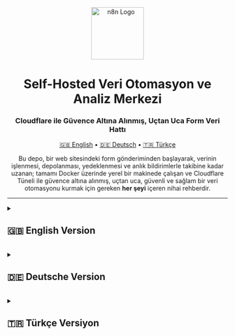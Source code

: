 <div align="center">
  <img src="https://raw.githubusercontent.com/n8n-io/n8n-docs/main/archive/static/images/n8n-logo.png" alt="n8n Logo" width="120"/>
  <h1>Self-Hosted Veri Otomasyon ve Analiz Merkezi</h1>
  <h3>Cloudflare ile Güvence Altına Alınmış, Uçtan Uca Form Veri Hattı</h3>
</div>

<p align="center">
  <a href="#-english-version">🇬🇧 English</a> • 
  <a href="#-deutsche-version">🇩🇪 Deutsch</a> • 
  <a href="#-türkçe-versiyon">🇹🇷 Türkçe</a>
</p>

<p align="center">
  Bu depo, bir web sitesindeki form gönderiminden başlayarak, verinin işlenmesi, depolanması, yedeklenmesi ve anlık bildirimlerle takibine kadar uzanan; tamamı Docker üzerinde yerel bir makinede çalışan ve Cloudflare Tüneli ile güvence altına alınmış, uçtan uca, güvenli ve sağlam bir veri otomasyonu kurmak için gereken <strong>her şeyi</strong> içeren nihai rehberdir.
</p>

---

<details id="-english-version">
<summary><h2>🇬🇧 English Version</h2></summary>

### Table of Contents
1.  [**Architectural Overview**](#-architectural-overview)
2.  [**Features**](#-features)
3.  [**Technology Stack**](#-technology-stack)
4.  [**Project Structure**](#-project-structure)
5.  [**Prerequisites Checklist**](#-prerequisites-checklist)
6.  [**Complete Setup Guide (5 Stages)**](#-complete-setup-guide-5-stages)
    *   [Stage 1: Local Project Setup](#stage-1-local-project-setup)
    *   [Stage 2: Securing with Cloudflare Tunnel](#stage-2-securing-with-cloudflare-tunnel)
    *   [Stage 3: Launching Services with Docker](#stage-3-launching-services-with-docker)
    *   [Stage 4: Post-Launch Configuration](#stage-4-post-launch-configuration)
    *   [Stage 5: Frontend & Webhook Integration](#stage-5-frontend--webhook-integration)
7.  [**System Operation & Maintenance**](#-system-operation--maintenance)
8.  [**Backup Strategy**](#-backup-strategy)
9.  [**License**](#-license)

---

### 🏗️ Architectural Overview

This diagram illustrates the complete, end-to-end data flow from the user's browser to your notification device.

```mermaid
sequenceDiagram
    participant User
    participant Website (Vercel)
    participant Cloudflare Edge
    participant cloudflared (Local Service)
    participant n8n (Docker)
    participant PostgreSQL (Docker)
    participant Google Sheets API
    participant Pushover API

    User->>Website (Vercel): 1. Submits the form
    Website (Vercel)->>Cloudflare Edge: 2. POST to https://workflows.yourdomain.com
    Cloudflare Edge->>cloudflared (Local Service): 3. Request travels through secure tunnel
    cloudflared (Local Service)->>n8n (Docker): 4. Forwards request to http://localhost:5678
    
    n8n (Docker)->>PostgreSQL (Docker): 5. INSERT into 'contacts' table
    n8n (Docker)->>Google Sheets API: 6. APPEND row to sheet
    
    alt Google Sheets Success
        n8n (Docker)->>Pushover API: 7a. Send SUCCESS notification
    else Google Sheets Failure
        n8n (Docker)->>Pushover API: 7b. Send FAILURE alert
    end

    n8n (Docker)-->>cloudflared (Local Service): 8. Return 200 OK response
    cloudflared (Local Service)-->>Cloudflare Edge: 9. Response travels back through tunnel
    Cloudflare Edge-->>Website (Vercel): 10. Confirm receipt
```

### ✨ Features
- **Fully Self-Hosted & Sovereign:** Your data resides on your own machine.
- **Zero-Trust Security:** No open ports on your router. All traffic is encrypted and authenticated via Cloudflare Tunnel.
- **Cost-Effective:** Drastically reduces costs by eliminating the need for a VPS and expensive SaaS automation tools.
- **Real-time Monitoring:** Instant success and failure notifications via Pushover ensure you're always aware of the system's health.
- **Robust Data Pipeline:** A resilient n8n workflow that logs data to a relational database (PostgreSQL) and a user-friendly spreadsheet (Google Sheets).
- **Automated & Scalable:** The entire stack is containerized with Docker for easy deployment, management, and automatic restarts.

### 🛠️ Technology Stack
| Component | Role |
| :--- | :--- |
| **Docker Compose** | Orchestrates and runs all services (n8n, PostgreSQL). |
| **n8n** | The core workflow automation engine. |
| **PostgreSQL** | Primary relational database for storing all form submissions. |
| **Cloudflare Tunnel**| Securely connects your local n8n instance to the public internet. |
| **Google Sheets** | Provides a simple, spreadsheet-based view of the data for non-technical users. |
| **Pushover** | Delivers real-time push notifications for workflow status. |
| **Vercel / Netlify** | (Example) Hosting platform for the public-facing website with the form. |

### 📁 Project Structure
```
self-hosted-business-hub/
├── .env.example              # Environment variable template
├── .gitignore                # Files to be ignored by Git
├── docker-compose.yml        # Defines the Docker services (n8n, postgres)
├── n8n-workflows/
│   ├── 1_formspree_pipeline.json # The main data processing workflow
│   └── 2_weekly_backup.json    # Placeholder for backup workflow
├── sql-schema/
│   └── schema.sql            # The SQL script to create database tables
├── LICENSE                   # Project's MIT License
└── README.md                 # This file
```

### ✅ Prerequisites Checklist
Before you begin, ensure you have the following accounts and tools set up.

| Item | Status | Purpose |
| :--- | :--- | :--- |
| **Docker Desktop** | ☐ | To run the n8n and PostgreSQL containers. [Download](https://www.docker.com/products/docker-desktop/) |
| **Cloudflare Account** | ☐ | To manage your domain and create the secure tunnel. |
| **A Domain Name** | ☐ | The domain must be managed by your Cloudflare account. |
| **Google Cloud Platform Project** | ☐ | To create a Service Account for Google Sheets/Drive API access. |
| **Pushover Account** | ☐ | To receive push notifications. Get your User Key and create an API Token. |
| **Git** | ☐ | To clone this project repository. [Download](https://git-scm.com/downloads) |
| **Homebrew (macOS)** | ☐ | Recommended for easily installing the `cloudflared` CLI tool. |

---

### 🚀 Complete Setup Guide (5 Stages)
Follow these stages in order to build and launch the entire system.

<details>
<summary><h4>Stage 1: Local Project Setup</h4></summary>

1.  **Clone the Repository:**
    ```bash
    git clone [PROJECT_URL] self-hosted-business-hub
    ```
2.  **Navigate into the Project Directory:**
    ```bash
    cd self-hosted-business-hub
    ```
3.  **Create Your Environment File:**
    Copy the template to create your local configuration file. This file is ignored by Git to keep your secrets safe.
    ```bash
    cp .env.example .env
    ```
4.  **Configure Your Environment:**
    Open the newly created `.env` file in a text editor and fill in the values.
    > **❗️ Important:** Choose a strong, unique password for `POSTGRES_PASSWORD`. Set `N8N_HOST` to the subdomain you will use with Cloudflare (e.g., `workflows.yourdomain.com`).
</details>

<details>
<summary><h4>Stage 2: Securing with Cloudflare Tunnel</h4></summary>

This critical stage exposes your local n8n service to the internet securely without opening any ports.

1.  **Install `cloudflared` CLI:**
    ```bash
    brew install cloudflare/cloudflare/cloudflared
    ```
2.  **Authenticate with Cloudflare:**
    This command will open a browser window. Log in and authorize the CLI for the domain you intend to use.
    ```bash
    cloudflared tunnel login
    ```
3.  **Create a Tunnel:**
    This creates a persistent tunnel. Name it something memorable.
    ```bash
    cloudflared tunnel create n8n-tunnel
    ```
    > **ℹ️ Note:** Note the Tunnel UUID and the path to the credential file (`.json`) that this command outputs. You will need them.
4.  **Create a Configuration File:**
    Create a file at `~/.cloudflared/config.yml`. Paste the content below, replacing the placeholder values with your own.
    ```yaml
    tunnel: YOUR_TUNNEL_UUID_HERE
    credentials-file: /Users/YOUR_USERNAME/.cloudflared/YOUR_TUNNEL_UUID_HERE.json

    ingress:
      - hostname: workflows.yourdomain.com # Must match N8N_HOST in .env
        service: http://localhost:5678
      - service: http_status:404 # Catch-all to prevent exposing other services
    ```
5.  **Create a DNS Record for the Tunnel:**
    This command links your public hostname to your tunnel.
    ```bash
    cloudflared tunnel route dns n8n-tunnel workflows.yourdomain.com
    ```
6.  **Run the Tunnel as a Service:**
    This ensures the tunnel starts automatically when your computer boots up.
    ```bash
    sudo cloudflared service install
    ```
</details>

<details>
<summary><h4>Stage 3: Launching Services with Docker</h4></summary>

1.  **Start All Containers:**
    From the root of the project directory, run this command. The `-d` flag runs them in detached mode (in the background).
    ```bash
    docker-compose up -d
    ```
2.  **Verify Services are Running:**
    ```bash
    docker ps
    ```
    You should see two containers, `n8n` and `postgres-db`, with a status of `Up`.
</details>

<details>
<summary><h4>Stage 4: Post-Launch Configuration</h4></summary>

With the infrastructure running, it's time to configure the applications.

<details>
<summary><strong>4.1: Setting up the PostgreSQL Database</strong></summary>

1.  **Connect to the Database:**
    Use a database client like TablePlus, DBeaver, or PgAdmin with the following credentials:
    - **Host:** `localhost`
    - **Port:** `5432`
    - **Database:** `postgres`
    - **User:** `postgres`
    - **Password:** The `POSTGRES_PASSWORD` you set in your `.env` file.
2.  **Create the Schema:**
    Open a new SQL query tab in your client. Copy the entire content of `sql-schema/schema.sql`, paste it into the query tab, and execute it. This will create all the necessary tables.
</details>
<details>
<summary><strong>4.2: Configuring n8n and Workflows</strong></summary>

1.  **Access n8n:**
    Open your browser and navigate to `http://localhost:5678`. Set up your n8n owner account.
2.  **Create Credentials:**
    This is the most important step. In the n8n UI, go to the "Credentials" section from the left menu and click "Add credential". Create the following:
    - **PostgreSQL:** Use the following settings.
      - **Host:** `postgres` (This is the service name from `docker-compose.yml`)
      - **Database:** `postgres`
      - **User:** `postgres`
      - **Password:** The `POSTGRES_PASSWORD` from your `.env` file.
    - **Google API:** Create a credential of type "Google API". You will need to authenticate using a Service Account JSON file from your Google Cloud Platform project.
    - **Pushover:** Create a Pushover credential using your User Key and an API Token/Key you create for this application in your Pushover account.
3.  **Import the Workflow:**
    - In the "Workflows" section, click "Import" -> "Import from file...".
    - Select the `n8n-workflows/1_formspree_pipeline.json` file.
4.  **Configure the Imported Workflow:**
    Open the new workflow.
    - Click on the "Insert to PostgreSQL" node. In the "Credential" dropdown, select the PostgreSQL credential you just created.
    - Click on the "Append to Google Sheet" node. Select your Google API credential. Then, enter your Google Sheet ID and the name of the sheet.
    - Do the same for both "Pushover" nodes, selecting your Pushover credential and configuring the success/failure messages as desired.
    - Make sure the error handling path (the red dot from the Google Sheets node) is connected to the failure notification node.
5.  **Activate the Workflow:**
    Once everything is configured and saved, toggle the "Active" switch in the top-right corner to `ON`.
</details>
</details>

<details>
<summary><h4>Stage 5: Frontend & Webhook Integration</h4></summary>

1.  **Get Your Production Webhook URL:**
    In the n8n workflow, click on the "Webhook Trigger" node. Copy the "Production URL". It will look like `https://workflows.yourdomain.com/webhook/formspree-webhook`.
2.  **Update Your Website's Form:**
    In the HTML code of your website (hosted on Vercel or elsewhere), set the `action` attribute of your `<form>` tag to this production URL and ensure the method is `POST`.
    ```html
    <form action="https://workflows.yourdomain.com/webhook/formspree-webhook" method="POST">
      ... your form fields ...
    </form>
    ```
3.  **Deploy Your Website:**
    Push the changes to your frontend application. Now, every submission will be sent directly to your self-hosted n8n instance.

> 🎉 **Congratulations!** Your secure, self-hosted data pipeline is now fully operational.
</details>

### ⚙️ System Operation & Maintenance
- **To Stop the System:** Navigate to the project directory and run `docker-compose down`.
- **To Restart the System:** Run `docker-compose up -d`.
- **To Check Logs:** Use `docker-compose logs n8n` or `docker-compose logs postgres`.
- **Automatic Restarts:** Both containers and the Cloudflare Tunnel service are configured to restart automatically on system boot, ensuring high availability as long as the host machine is running.

### 💾 Backup Strategy
- **Data:** The PostgreSQL data is persisted in a Docker volume named `pgdata`. You should periodically back up this volume.
- **n8n Configuration:** The n8n workflows and credentials are in a Docker volume named `n8n_data`. This should also be backed up.
- **Workflow `2_weekly_backup.json`:** This is a placeholder. You can implement this workflow to automatically run a SQL dump command inside the `postgres` container and upload the backup file to a secure location like Google Drive or AWS S3.

### ⚖️ License
This project is licensed under the MIT License. See the [LICENSE](LICENSE) file for details.

</details>

<br>

<details id="-deutsche-version">
<summary><h2>🇩🇪 Deutsche Version</h2></summary>

### Inhaltsverzeichnis
1.  [**Architekturübersicht**](#-architekturübersicht-1)
2.  [**Funktionen**](#-funktionen-1)
3.  [**Technologie-Stack**](#-technologie-stack-1)
4.  [**Projektstruktur**](#-projektstruktur-1)
5.  [**Checkliste der Voraussetzungen**](#-checkliste-der-voraussetzungen-1)
6.  [**Vollständige Einrichtungsanleitung (5 Stufen)**](#-vollständige-einrichtungsanleitung-5-stufen-1)
    *   [Stufe 1: Lokales Projekt-Setup](#stufe-1-lokales-projekt-setup-1)
    *   [Stufe 2: Absicherung mit Cloudflare Tunnel](#stufe-2-absicherung-mit-cloudflare-tunnel-1)
    *   [Stufe 3: Starten der Dienste mit Docker](#stufe-3-starten-der-dienste-mit-docker-1)
    *   [Stufe 4: Konfiguration nach dem Start](#stufe-4-konfiguration-nach-dem-start-1)
    *   [Stufe 5: Frontend- & Webhook-Integration](#stufe-5-frontend--webhook-integration-1)
7.  [**Systembetrieb & Wartung**](#-systembetrieb--wartung-1)
8.  [**Backup-Strategie**](#-backup-strategie-1)
9.  [**Lizenz**](#-lizenz-1)

---

### 🏗️ Architekturübersicht

Dieses Diagramm veranschaulicht den vollständigen End-to-End-Datenfluss vom Browser des Benutzers bis zu Ihrem Benachrichtigungsgerät.

```mermaid
sequenceDiagram
    participant Benutzer
    participant Website (Vercel)
    participant Cloudflare Edge
    participant cloudflared (Lokaler Dienst)
    participant n8n (Docker)
    participant PostgreSQL (Docker)
    participant Google Sheets API
    participant Pushover API

    Benutzer->>Website (Vercel): 1. Sendet das Formular ab
    Website (Vercel)->>Cloudflare Edge: 2. POST an https://workflows.ihredomain.com
    Cloudflare Edge->>cloudflared (Lokaler Dienst): 3. Anfrage reist durch sicheren Tunnel
    cloudflared (Lokaler Dienst)->>n8n (Docker): 4. Leitet Anfrage an http://localhost:5678 weiter
    
    n8n (Docker)->>PostgreSQL (Docker): 5. INSERT in Tabelle 'contacts'
    n8n (Docker)->>Google Sheets API: 6. APPEND Zeile zum Sheet
    
    alt Google Sheets Erfolg
        n8n (Docker)->>Pushover API: 7a. Sende ERFOLGS-Benachrichtigung
    else Google Sheets Fehler
        n8n (Docker)->>Pushover API: 7b. Sende FEHLER-Alarm
    end

    n8n (Docker)-->>cloudflared (Lokaler Dienst): 8. Gib 200 OK Antwort zurück
    cloudflared (Lokaler Dienst)-->>Cloudflare Edge: 9. Antwort reist zurück durch den Tunnel
    Cloudflare Edge-->>Website (Vercel): 10. Bestätige Empfang
```

### ✨ Funktionen
- **Vollständig Self-Hosted & Souverän:** Ihre Daten verbleiben auf Ihrer eigenen Maschine.
- **Zero-Trust-Sicherheit:** Keine offenen Ports an Ihrem Router. Der gesamte Verkehr wird über den Cloudflare Tunnel verschlüsselt und authentifiziert.
- **Kosteneffizient:** Reduziert die Kosten drastisch, da kein VPS und keine teuren SaaS-Automatisierungstools benötigt werden.
- **Echtzeitüberwachung:** Sofortige Erfolgs- und Fehlermeldungen über Pushover stellen sicher, dass Sie immer über den Zustand des Systems informiert sind.
- **Robuste Datenpipeline:** Ein widerstandsfähiger n8n-Workflow, der Daten in einer relationalen Datenbank (PostgreSQL) und einer benutzerfreundlichen Tabelle (Google Sheets) protokolliert.
- **Automatisiert & Skalierbar:** Der gesamte Stack ist mit Docker containerisiert für einfache Bereitstellung, Verwaltung und automatische Neustarts.

### 🛠️ Technologie-Stack
| Komponente | Rolle |
| :--- | :--- |
| **Docker Compose** | Orchestriert und betreibt alle Dienste (n8n, PostgreSQL). |
| **n8n** | Die zentrale Workflow-Automatisierungs-Engine. |
| **PostgreSQL** | Primäre relationale Datenbank zur Speicherung aller Formularübermittlungen. |
| **Cloudflare Tunnel**| Verbindet Ihre lokale n8n-Instanz sicher mit dem öffentlichen Internet. |
| **Google Sheets** | Bietet eine einfache, tabellenbasierte Ansicht der Daten für nicht-technische Benutzer. |
| **Pushover** | Liefert Echtzeit-Push-Benachrichtigungen über den Workflow-Status. |
| **Vercel / Netlify** | (Beispiel) Hosting-Plattform für die öffentliche Website mit dem Formular. |

### 📁 Projektstruktur
```
self-hosted-business-hub/
├── .env.example              # Vorlage für Umgebungsvariablen
├── .gitignore                # Dateien, die von Git ignoriert werden sollen
├── docker-compose.yml        # Definiert die Docker-Dienste (n8n, postgres)
├── n8n-workflows/
│   ├── 1_formspree_pipeline.json # Der Haupt-Workflow zur Datenverarbeitung
│   └── 2_weekly_backup.json    # Platzhalter für Backup-Workflow
├── sql-schema/
│   └── schema.sql            # Das SQL-Skript zum Erstellen der Datenbanktabellen
├── LICENSE                   # MIT-Lizenz des Projekts
└── README.md                 # Diese Datei
```

### ✅ Checkliste der Voraussetzungen
Bevor Sie beginnen, stellen Sie sicher, dass Sie die folgenden Konten und Tools eingerichtet haben.

| Element | Status | Zweck |
| :--- | :--- | :--- |
| **Docker Desktop** | ☐ | Zum Ausführen der n8n- und PostgreSQL-Container. [Herunterladen](https://www.docker.com/products/docker-desktop/) |
| **Cloudflare-Konto** | ☐ | Zur Verwaltung Ihrer Domain und zur Erstellung des sicheren Tunnels. |
| **Ein Domain-Name** | ☐ | Die Domain muss von Ihrem Cloudflare-Konto verwaltet werden. |
| **Google Cloud Platform Projekt**| ☐ | Zum Erstellen eines Dienstkontos für den Google Sheets/Drive API-Zugriff. |
| **Pushover-Konto** | ☐ | Zum Empfangen von Push-Benachrichtigungen. Holen Sie sich Ihren User Key und erstellen Sie ein API-Token. |
| **Git** | ☐ | Zum Klonen dieses Projekt-Repositorys. [Herunterladen](https://git-scm.com/downloads) |
| **Homebrew (macOS)** | ☐ | Empfohlen für die einfache Installation des `cloudflared` CLI-Tools. |

---

### 🚀 Vollständige Einrichtungsanleitung (5 Stufen)
Befolgen Sie diese Stufen in der angegebenen Reihenfolge, um das gesamte System zu erstellen und zu starten.

<details>
<summary><h4>Stufe 1: Lokales Projekt-Setup</h4></summary>

1.  **Repository klonen:**
    ```bash
    git clone [PROJEKT_URL] self-hosted-business-hub
    ```
2.  **In das Projektverzeichnis wechseln:**
    ```bash
    cd self-hosted-business-hub
    ```
3.  **Ihre Umgebungsdatei erstellen:**
    Kopieren Sie die Vorlage, um Ihre lokale Konfigurationsdatei zu erstellen. Diese Datei wird von Git ignoriert, um Ihre Geheimnisse sicher zu halten.
    ```bash
    cp .env.example .env
    ```
4.  **Ihre Umgebung konfigurieren:**
    Öffnen Sie die neu erstellte `.env`-Datei in einem Texteditor und füllen Sie die Werte aus.
    > **❗️ Wichtig:** Wählen Sie ein starkes, eindeutiges Passwort für `POSTGRES_PASSWORD`. Setzen Sie `N8N_HOST` auf die Subdomain, die Sie mit Cloudflare verwenden werden (z. B. `workflows.ihredomain.com`).
</details>

<details>
<summary><h4>Stufe 2: Absicherung mit Cloudflare Tunnel</h4></summary>

Diese kritische Stufe macht Ihren lokalen n8n-Dienst sicher im Internet verfügbar, ohne Ports zu öffnen.

1.  **`cloudflared` CLI installieren:**
    ```bash
    brew install cloudflare/cloudflare/cloudflared
    ```
2.  **Bei Cloudflare authentifizieren:**
    Dieser Befehl öffnet ein Browserfenster. Melden Sie sich an und autorisieren Sie die CLI für die Domain, die Sie verwenden möchten.
    ```bash
    cloudflared tunnel login
    ```
3.  **Einen Tunnel erstellen:**
    Dies erstellt einen dauerhaften Tunnel. Geben Sie ihm einen einprägsamen Namen.
    ```bash
    cloudflared tunnel create n8n-tunnel
    ```
    > **ℹ️ Hinweis:** Notieren Sie sich die Tunnel-UUID und den Pfad zur Anmeldeinformationsdatei (`.json`), die dieser Befehl ausgibt. Sie werden sie benötigen.
4.  **Eine Konfigurationsdatei erstellen:**
    Erstellen Sie eine Datei unter `~/.cloudflared/config.yml`. Fügen Sie den folgenden Inhalt ein und ersetzen Sie die Platzhalterwerte durch Ihre eigenen.
    ```yaml
    tunnel: IHRE_TUNNEL_UUID_HIER
    credentials-file: /Users/IHR_BENUTZERNAME/.cloudflared/IHRE_TUNNEL_UUID_HIER.json

    ingress:
      - hostname: workflows.ihredomain.com # Muss mit N8N_HOST in .env übereinstimmen
        service: http://localhost:5678
      - service: http_status:404 # Catch-all, um die Preisgabe anderer Dienste zu verhindern
    ```
5.  **Einen DNS-Eintrag für den Tunnel erstellen:**
    Dieser Befehl verknüpft Ihren öffentlichen Hostnamen mit Ihrem Tunnel.
    ```bash
    cloudflared tunnel route dns n8n-tunnel workflows.ihredomain.com
    ```
6.  **Den Tunnel als Dienst ausführen:**
    Dies stellt sicher, dass der Tunnel beim Starten Ihres Computers automatisch gestartet wird.
    ```bash
    sudo cloudflared service install
    ```
</details>

<details>
<summary><h4>Stufe 3: Starten der Dienste mit Docker</h4></summary>

1.  **Alle Container starten:**
    Führen Sie diesen Befehl vom Stammverzeichnis des Projekts aus. Das `-d`-Flag führt sie im getrennten Modus (im Hintergrund) aus.
    ```bash
    docker-compose up -d
    ```
2.  **Überprüfen, ob die Dienste laufen:**
    ```bash
    docker ps
    ```
    Sie sollten zwei Container sehen, `n8n` und `postgres-db`, mit dem Status `Up`.
</details>

<details>
<summary><h4>Stufe 4: Konfiguration nach dem Start</h4></summary>

Nachdem die Infrastruktur läuft, ist es Zeit, die Anwendungen zu konfigurieren.

<details>
<summary><strong>4.1: Einrichten der PostgreSQL-Datenbank</strong></summary>

1.  **Mit der Datenbank verbinden:**
    Verwenden Sie einen Datenbank-Client wie TablePlus, DBeaver oder PgAdmin mit den folgenden Anmeldeinformationen:
    - **Host:** `localhost`
    - **Port:** `5432`
    - **Datenbank:** `postgres`
    - **Benutzer:** `postgres`
    - **Passwort:** Das `POSTGRES_PASSWORD`, das Sie in Ihrer `.env`-Datei festgelegt haben.
2.  **Das Schema erstellen:**
    Öffnen Sie einen neuen SQL-Abfrage-Tab in Ihrem Client. Kopieren Sie den gesamten Inhalt von `sql-schema/schema.sql`, fügen Sie ihn in den Abfrage-Tab ein und führen Sie ihn aus. Dadurch werden alle notwendigen Tabellen erstellt.
</details>
<details>
<summary><strong>4.2: Konfigurieren von n8n und Workflows</strong></summary>

1.  **Auf n8n zugreifen:**
    Öffnen Sie Ihren Browser und navigieren Sie zu `http://localhost:5678`. Richten Sie Ihr n8n-Besitzerkonto ein.
2.  **Anmeldeinformationen erstellen:**
    Dies ist der wichtigste Schritt. Gehen Sie in der n8n-Benutzeroberfläche im linken Menü zum Abschnitt "Credentials" und klicken Sie auf "Add credential". Erstellen Sie Folgendes:
    - **PostgreSQL:** Verwenden Sie die folgenden Einstellungen.
      - **Host:** `postgres` (Dies ist der Dienstname aus `docker-compose.yml`)
      - **Datenbank:** `postgres`
      - **Benutzer:** `postgres`
      - **Passwort:** Das `POSTGRES_PASSWORD` aus Ihrer `.env`-Datei.
    - **Google API:** Erstellen Sie eine Anmeldeinformation vom Typ "Google API". Sie müssen sich mit einer Service Account JSON-Datei aus Ihrem Google Cloud Platform-Projekt authentifizieren.
    - **Pushover:** Erstellen Sie eine Pushover-Anmeldeinformation mit Ihrem User Key und einem API-Token/Key, den Sie für diese Anwendung in Ihrem Pushover-Konto erstellen.
3.  **Den Workflow importieren:**
    - Klicken Sie im Abschnitt "Workflows" auf "Import" -> "Import from file...".
    - Wählen Sie die Datei `n8n-workflows/1_formspree_pipeline.json`.
4.  **Den importierten Workflow konfigurieren:**
    Öffnen Sie den neuen Workflow.
    - Klicken Sie auf den Knoten "Insert to PostgreSQL". Wählen Sie im Dropdown-Menü "Credential" die gerade erstellte PostgreSQL-Anmeldeinformation aus.
    - Klicken Sie auf den Knoten "Append to Google Sheet". Wählen Sie Ihre Google-API-Anmeldeinformation aus. Geben Sie dann Ihre Google Sheet ID und den Namen des Blattes ein.
    - Machen Sie dasselbe für beide "Pushover"-Knoten, wählen Sie Ihre Pushover-Anmeldeinformation aus und konfigurieren Sie die Erfolgs-/Fehlermeldungen wie gewünscht.
    - Stellen Sie sicher, dass der Fehlerbehandlungspfad (der rote Punkt vom Google-Sheets-Knoten) mit dem Knoten für die Fehlermeldung verbunden ist.
5.  **Den Workflow aktivieren:**
    Sobald alles konfiguriert und gespeichert ist, schalten Sie den Schalter "Active" in der oberen rechten Ecke auf `ON`.
</details>
</details>

<details>
<summary><h4>Stufe 5: Frontend- & Webhook-Integration</h4></summary>

1.  **Ihre Produktions-Webhook-URL abrufen:**
    Klicken Sie im n8n-Workflow auf den Knoten "Webhook Trigger". Kopieren Sie die "Production URL". Sie wird wie `https://workflows.ihredomain.com/webhook/formspree-webhook` aussehen.
2.  **Das Formular Ihrer Website aktualisieren:**
    Setzen Sie im HTML-Code Ihrer Website (gehostet auf Vercel oder anderswo) das `action`-Attribut Ihres `<form>`-Tags auf diese Produktions-URL und stellen Sie sicher, dass die Methode `POST` ist.
    ```html
    <form action="https://workflows.ihredomain.com/webhook/formspree-webhook" method="POST">
      ... Ihre Formularfelder ...
    </form>
    ```
3.  **Ihre Website bereitstellen:**
    Pushen Sie die Änderungen zu Ihrer Frontend-Anwendung. Jetzt wird jede Übermittlung direkt an Ihre selbst gehostete n8n-Instanz gesendet.

> 🎉 **Herzlichen Glückwunsch!** Ihre sichere, selbst gehostete Datenpipeline ist jetzt voll funktionsfähig.
</details>

### ⚙️ Systembetrieb & Wartung
- **Um das System zu stoppen:** Navigieren Sie zum Projektverzeichnis und führen Sie `docker-compose down` aus.
- **Um das System neu zu starten:** Führen Sie `docker-compose up -d` aus.
- **Um Protokolle zu überprüfen:** Verwenden Sie `docker-compose logs n8n` oder `docker-compose logs postgres`.
- **Automatische Neustarts:** Sowohl die Container als auch der Cloudflare-Tunnel-Dienst sind so konfiguriert, dass sie beim Systemstart automatisch neu starten, um eine hohe Verfügbarkeit zu gewährleisten, solange die Host-Maschine läuft.

### 💾 Backup-Strategie
- **Daten:** Die PostgreSQL-Daten werden in einem Docker-Volume namens `pgdata` gespeichert. Sie sollten dieses Volume regelmäßig sichern.
- **n8n-Konfiguration:** Die n8n-Workflows und Anmeldeinformationen befinden sich in einem Docker-Volume namens `n8n_data`. Dieses sollte ebenfalls gesichert werden.
- **Workflow `2_weekly_backup.json`:** Dies ist ein Platzhalter. Sie können diesen Workflow implementieren, um automatisch einen SQL-Dump-Befehl im `postgres`-Container auszuführen und die Sicherungsdatei an einen sicheren Ort wie Google Drive oder AWS S3 hochzuladen.

### ⚖️ Lizenz
Dieses Projekt ist unter der MIT-Lizenz lizenziert. Siehe die Datei [LICENSE](LICENSE) für Details.

</details>

<br>

<details id="-türkçe-versiyon">
<summary><h2>🇹🇷 Türkçe Versiyon</h2></summary>

### İçindekiler
1.  [**Mimariye Genel Bakış**](#-mimariye-genel-bakış-1)
2.  [**Özellikler**](#-özellikler-1)
3.  [**Teknoloji Yığını**](#-teknoloji-yığını-1)
4.  [**Proje Yapısı**](#-proje-yapısı-1)
5.  [**Ön Gereksinimler Kontrol Listesi**](#-ön-gereksinimler-kontrol-listesi-1)
6.  [**Eksiksiz Kurulum Rehberi (5 Aşama)**](#-eksiksiz-kurulum-rehberi-5-aşama-1)
    *   [Aşama 1: Yerel Proje Kurulumu](#aşama-1-yerel-proje-kurulumu-1)
    *   [Aşama 2: Cloudflare Tüneli ile Güvenliği Sağlama](#aşama-2-cloudflare-tüneli-ile-güvenliği-sağlama-1)
    *   [Aşama 3: Servisleri Docker ile Başlatma](#aşama-3-servisleri-docker-ile-başlatma-1)
    *   [Aşama 4: Başlatma Sonrası Yapılandırma](#aşama-4-başlatma-sonrası-yapılandırma-1)
    *   [Aşama 5: Frontend & Webhook Entegrasyonu](#aşama-5-frontend--webhook-entegrasyonu-1)
7.  [**Sistem Operasyonu ve Bakımı**](#-sistem-operasyonu-ve-bakımı-1)
8.  [**Yedekleme Stratejisi**](#-yedekleme-stratejisi-1)
9.  [**Lisans**](#-lisans-1)

---

### 🏗️ Mimariye Genel Bakış

Bu diyagram, kullanıcının tarayıcısından sizin bildirim cihazınıza kadar olan eksiksiz, uçtan uca veri akışını göstermektedir.

```mermaid
sequenceDiagram
    participant Kullanıcı
    participant Web Sitesi (Vercel)
    participant Cloudflare Edge
    participant cloudflared (Yerel Servis)
    participant n8n (Docker)
    participant PostgreSQL (Docker)
    participant Google Sheets API
    participant Pushover API

    Kullanıcı->>Web Sitesi (Vercel): 1. Formu gönderir
    Web Sitesi (Vercel)->>Cloudflare Edge: 2. https://workflows.sizin-domain.com adresine POST isteği
    Cloudflare Edge->>cloudflared (Yerel Servis): 3. İstek güvenli tünelden geçer
    cloudflared (Yerel Servis)->>n8n (Docker): 4. İsteği http://localhost:5678 adresine yönlendirir
    
    n8n (Docker)->>PostgreSQL (Docker): 5. 'contacts' tablosuna INSERT
    n8n (Docker)->>Google Sheets API: 6. E-Tabloya satır APPEND
    
    alt Google Sheets Başarılı
        n8n (Docker)->>Pushover API: 7a. BAŞARI bildirimi gönder
    else Google Sheets Başarısız
        n8n (Docker)->>Pushover API: 7b. HATA uyarısı gönder
    end

    n8n (Docker)-->>cloudflared (Yerel Servis): 8. 200 OK yanıtını döndür
    cloudflared (Yerel Servis)-->>Cloudflare Edge: 9. Yanıt tünelden geri döner
    Cloudflare Edge-->>Web Sitesi (Vercel): 10. Alındığını onayla
```

### ✨ Özellikler
- **Tamamen Self-Hosted & Veri Egemenliği:** Verileriniz kendi makinenizde bulunur.
- **Sıfır Güven (Zero-Trust) Güvenliği:** Yönlendiricinizde açık port yok. Tüm trafik şifrelenir ve Cloudflare Tüneli aracılığıyla doğrulanır.
- **Düşük Maliyetli:** VPS ve pahalı SaaS otomasyon araçlarına olan ihtiyacı ortadan kaldırarak maliyetleri önemli ölçüde azaltır.
- **Gerçek Zamanlı Takip:** Pushover aracılığıyla anlık başarı ve hata bildirimleri, sistemin sağlığından her zaman haberdar olmanızı sağlar.
- **Sağlam Veri Hattı:** Verileri ilişkisel bir veritabanına (PostgreSQL) ve kullanıcı dostu bir e-tabloya (Google Sheets) kaydeden dayanıklı bir n8n iş akışı.
- **Otomatik & Ölçeklenebilir:** Tüm altyapı, kolay dağıtım, yönetim ve otomatik yeniden başlatmalar için Docker ile konteynerize edilmiştir.

### 🛠️ Teknoloji Yığını
| Bileşen | Görevi |
| :--- | :--- |
| **Docker Compose** | Tüm servisleri (n8n, PostgreSQL) yönetir ve çalıştırır. |
| **n8n** | Çekirdek iş akışı otomasyon motoru. |
| **PostgreSQL** | Tüm form gönderimlerini saklamak için kullanılan birincil ilişkisel veritabanı. |
| **Cloudflare Tunnel**| Yerel n8n örneğinizi herkese açık internete güvenli bir şekilde bağlar. |
| **Google Sheets** | Teknik olmayan kullanıcılar için verilerin basit, e-tablo tabanlı bir görünümünü sunar. |
| **Pushover** | İş akışı durumu için gerçek zamanlı anlık bildirimler gönderir. |
| **Vercel / Netlify** | (Örnek) Formu içeren, halka açık web sitesi için barındırma platformu. |

### 📁 Proje Yapısı
```
self-hosted-business-hub/
├── .env.example              # Ortam değişkenleri şablonu
├── .gitignore                # Git tarafından yok sayılacak dosyalar
├── docker-compose.yml        # Docker servislerini tanımlar (n8n, postgres)
├── n8n-workflows/
│   ├── 1_formspree_pipeline.json # Ana veri işleme iş akışı
│   └── 2_weekly_backup.json    # Yedekleme iş akışı için yer tutucu
├── sql-schema/
│   └── schema.sql            # Veritabanı tablolarını oluşturmak için SQL betiği
├── LICENSE                   # Projenin MIT Lisansı
└── README.md                 # Bu dosya
```

### ✅ Ön Gereksinimler Kontrol Listesi
Başlamadan önce, aşağıdaki hesaplara ve araçlara sahip olduğunuzdan emin olun.

| Öğe | Durum | Amaç |
| :--- | :--- | :--- |
| **Docker Desktop** | ☐ | n8n ve PostgreSQL konteynerlerini çalıştırmak için. [İndir](https://www.docker.com/products/docker-desktop/) |
| **Cloudflare Hesabı** | ☐ | Alan adınızı yönetmek ve güvenli tüneli oluşturmak için. |
| **Bir Alan Adı** | ☐ | Alan adı Cloudflare hesabınız tarafından yönetilmelidir. |
| **Google Cloud Platform Projesi**| ☐ | Google Sheets/Drive API erişimi için bir Servis Hesabı oluşturmak. |
| **Pushover Hesabı** | ☐ | Anlık bildirimler almak için. User Key'inizi alın ve bir API Token oluşturun. |
| **Git** | ☐ | Bu proje deposunu klonlamak için. [İndir](https://git-scm.com/downloads) |
| **Homebrew (macOS)** | ☐ | `cloudflared` CLI aracını kolayca kurmak için önerilir. |

---

### 🚀 Eksiksiz Kurulum Rehberi (5 Aşama)
Tüm sistemi kurmak ve başlatmak için bu aşamaları sırayla takip edin.

<details>
<summary><h4>Aşama 1: Yerel Proje Kurulumu</h4></summary>

1.  **Depoyu Klonlayın:**
    ```bash
    git clone [PROJE_URL] self-hosted-business-hub
    ```
2.  **Proje Dizinine Girin:**
    ```bash
    cd self-hosted-business-hub
    ```
3.  **Ortam Dosyanızı Oluşturun:**
    Şablonu kopyalayarak yerel yapılandırma dosyanızı oluşturun. Bu dosya, sırlarınızı güvende tutmak için Git tarafından yok sayılır.
    ```bash
    cp .env.example .env
    ```
4.  **Ortamınızı Yapılandırın:**
    Yeni oluşturulan `.env` dosyasını bir metin düzenleyicide açın ve değerleri doldurun.
    > **❗️ Önemli:** `POSTGRES_PASSWORD` için güçlü ve benzersiz bir şifre seçin. `N8N_HOST`'u Cloudflare'de kullanacağınız alt alan adınıza ayarlayın (ör: `workflows.sizin-domain.com`).
</details>

<details>
<summary><h4>Aşama 2: Cloudflare Tüneli ile Güvenliği Sağlama</h4></summary>

Bu kritik aşama, yerel n8n servisinizi herhangi bir port açmadan internete güvenli bir şekilde açar.

1.  **`cloudflared` CLI'yi Kurun:**
    ```bash
    brew install cloudflare/cloudflare/cloudflared
    ```
2.  **Cloudflare ile Oturum Açın:**
    Bu komut bir tarayıcı penceresi açacaktır. Giriş yapın ve kullanmayı düşündüğünüz alan adı için CLI'yi yetkilendirin.
    ```bash
    cloudflared tunnel login
    ```
3.  **Bir Tünel Oluşturun:**
    Bu, kalıcı bir tünel oluşturur. Hatırlayacağınız bir isim verin.
    ```bash
    cloudflared tunnel create n8n-tunnel
    ```
    > **ℹ️ Not:** Bu komutun çıktısı olan Tünel UUID'sini ve kimlik bilgisi dosyasının (`.json`) yolunu not alın. İhtiyacınız olacak.
4.  **Bir Yapılandırma Dosyası Oluşturun:**
    `~/.cloudflared/config.yml` konumunda bir dosya oluşturun. Aşağıdaki içeriği yapıştırın ve yer tutucu değerleri kendinize göre değiştirin.
    ```yaml
    tunnel: SIZIN_TUNEL_UUID_BURAYA
    credentials-file: /Users/KULLANICI_ADINIZ/.cloudflared/SIZIN_TUNEL_UUID_BURAYA.json

    ingress:
      - hostname: workflows.sizin-domain.com # .env dosyasındaki N8N_HOST ile eşleşmeli
        service: http://localhost:5678
      - service: http_status:404 # Diğer servislerin açığa çıkmasını önlemek için genel karşılama
    ```
5.  **Tünel için bir DNS Kaydı Oluşturun:**
    Bu komut, genel alan adınızı tünelinize bağlar.
    ```bash
    cloudflared tunnel route dns n8n-tunnel workflows.sizin-domain.com
    ```
6.  **Tüneli bir Servis Olarak Çalıştırın:**
    Bu, tünelin bilgisayarınız her açıldığında otomatik olarak başlamasını sağlar.
    ```bash
    sudo cloudflared service install
    ```
</details>

<details>
<summary><h4>Aşama 3: Servisleri Docker ile Başlatma</h4></summary>

1.  **Tüm Konteynerleri Başlatın:**
    Proje kök dizinindeyken bu komutu çalıştırın. `-d` bayrağı, onları arka planda (ayrık modda) çalıştırır.
    ```bash
    docker-compose up -d
    ```
2.  **Servislerin Çalıştığını Doğrulayın:**
    ```bash
    docker ps
    ```
    `Up` durumunda olan `n8n` ve `postgres-db` adında iki konteyner görmelisiniz.
</details>

<details>
<summary><h4>Aşama 4: Başlatma Sonrası Yapılandırma</h4></summary>

Altyapı çalışır durumdayken, uygulamaları yapılandırma zamanı geldi.

<details>
<summary><strong>4.1: PostgreSQL Veritabanını Kurma</strong></summary>

1.  **Veritabanına Bağlanın:**
    TablePlus, DBeaver veya PgAdmin gibi bir veritabanı istemcisi kullanarak aşağıdaki kimlik bilgileriyle bağlanın:
    - **Host:** `localhost`
    - **Port:** `5432`
    - **Veritabanı:** `postgres`
    - **Kullanıcı:** `postgres`
    - **Şifre:** `.env` dosyanızda belirlediğiniz `POSTGRES_PASSWORD`.
2.  **Şemayı Oluşturun:**
    İstemcinizde yeni bir SQL sorgu sekmesi açın. `sql-schema/schema.sql` dosyasının tüm içeriğini kopyalayın, sorgu sekmesine yapıştırın ve çalıştırın. Bu, gerekli tüm tabloları oluşturacaktır.
</details>
<details>
<summary><strong>4.2: n8n ve İş Akışlarını Yapılandırma</strong></summary>

1.  **n8n'e Erişin:**
    Tarayıcınızı açın ve `http://localhost:5678` adresine gidin. n8n sahip hesabınızı oluşturun.
2.  **Kimlik Bilgilerini (Credentials) Oluşturun:**
    Bu en önemli adımdır. n8n arayüzünde, sol menüden "Credentials" bölümüne gidin ve "Add credential"a tıklayın. Aşağıdakileri oluşturun:
    - **PostgreSQL:** Aşağıdaki ayarları kullanın.
      - **Host:** `postgres` (`docker-compose.yml` dosyasındaki servis adıdır)
      - **Veritabanı:** `postgres`
      - **Kullanıcı:** `postgres`
      - **Şifre:** `.env` dosyanızdaki `POSTGRES_PASSWORD`.
    - **Google API:** "Google API" türünde bir kimlik bilgisi oluşturun. Google Cloud Platform projenizden aldığınız bir Servis Hesabı JSON dosyasıyla kimlik doğrulaması yapmanız gerekecektir.
    - **Pushover:** Pushover hesabınızdaki User Key ve bu uygulama için oluşturduğunuz bir API Token/Key kullanarak bir Pushover kimlik bilgisi oluşturun.
3.  **İş Akışını İçe Aktarın:**
    - "Workflows" bölümünde, "Import" -> "Import from file..." seçeneğine tıklayın.
    - `n8n-workflows/1_formspree_pipeline.json` dosyasını seçin.
4.  **İçe Aktarılan İş Akışını Yapılandırın:**
    Yeni iş akışını açın.
    - "Insert to PostgreSQL" düğümüne tıklayın. "Credential" açılır menüsünden az önce oluşturduğunuz PostgreSQL kimlik bilgisini seçin.
    - "Append to Google Sheet" düğümüne tıklayın. Google API kimlik bilginizi seçin. Ardından, Google Sheet ID'nizi ve sayfanın adını girin.
    - Her iki "Pushover" düğümü için de aynısını yapın, Pushover kimlik bilginizi seçin ve başarı/hata mesajlarını istediğiniz gibi yapılandırın.
    - Hata yönetimi yolunun (Google Sheets düğümünden çıkan kırmızı nokta) hata bildirimi düğümüne bağlı olduğundan emin olun.
5.  **İş Akışını Etkinleştirin:**
    Her şey yapılandırılıp kaydedildikten sonra, sağ üst köşedeki "Active" anahtarını `ON` konumuna getirin.
</details>
</details>

<details>
<summary><h4>Aşama 5: Frontend & Webhook Entegrasyonu</h4></summary>

1.  **Üretim Webhook URL'nizi Alın:**
    n8n iş akışında, "Webhook Trigger" düğümüne tıklayın. "Production URL"yi kopyalayın. `https://workflows.sizin-domain.com/webhook/formspree-webhook` gibi görünecektir.
2.  **Web Sitenizin Formunu Güncelleyin:**
    Web sitenizin (Vercel veya başka bir yerde barındırılan) HTML kodunda, `<form>` etiketinizin `action` özelliğini bu üretim URL'sine ayarlayın ve metodun `POST` olduğundan emin olun.
    ```html
    <form action="https://workflows.sizin-domain.com/webhook/formspree-webhook" method="POST">
      ... form alanlarınız ...
    </form>
    ```
3.  **Web Sitenizi Dağıtın (Deploy):**
    Değişiklikleri frontend uygulamanıza push'layın. Artık her gönderim doğrudan kendi barındırdığınız n8n örneğinize gönderilecektir.

> 🎉 **Tebrikler!** Güvenli, self-hosted veri hattınız artık tamamen çalışır durumda.
</details>

### ⚙️ Sistem Operasyonu ve Bakımı
- **Sistemi Durdurmak İçin:** Proje dizinine gidin ve `docker-compose down` komutunu çalıştırın.
- **Sistemi Yeniden Başlatmak İçin:** `docker-compose up -d` komutunu çalıştırın.
- **Logları Kontrol Etmek İçin:** `docker-compose logs n8n` veya `docker-compose logs postgres` kullanın.
- **Otomatik Yeniden Başlatmalar:** Hem konteynerler hem de Cloudflare Tüneli servisi, sistem açılışında otomatik olarak yeniden başlayacak şekilde yapılandırılmıştır, bu da ana makine çalıştığı sürece yüksek kullanılabilirlik sağlar.

### 💾 Yedekleme Stratejisi
- **Veri:** PostgreSQL verileri, `pgdata` adlı bir Docker volume'ünde kalıcı olarak saklanır. Bu volume'ü periyodik olarak yedeklemelisiniz.
- **n8n Yapılandırması:** n8n iş akışları ve kimlik bilgileri, `n8n_data` adlı bir Docker volume'ündedir. Bu da yedeklenmelidir.
- **İş Akışı `2_weekly_backup.json`:** Bu bir yer tutucudur. Bu iş akışını, `postgres` konteyneri içinde otomatik olarak bir SQL dump komutu çalıştıracak ve yedekleme dosyasını Google Drive veya AWS S3 gibi güvenli bir konuma yükleyecek şekilde uygulayabilirsiniz.

### ⚖️ Lisans
Bu proje MIT Lisansı altında lisanslanmıştır. Ayrıntılar için [LICENSE](LICENSE) dosyasına bakın.

</details>
